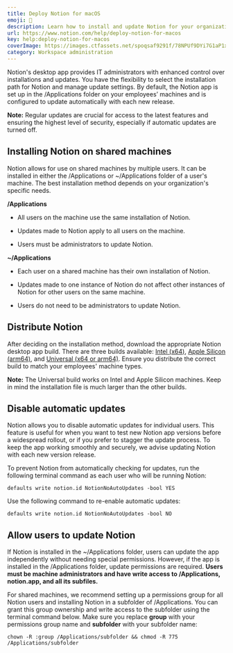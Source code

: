 ```yaml
---
title: Deploy Notion for macOS
emoji: 🚀
description: Learn how to install and update Notion for your organization 🚀
url: https://www.notion.com/help/deploy-notion-for-macos
key: help:deploy-notion-for-macos
coverImage: https://images.ctfassets.net/spoqsaf9291f/78NPUf9DYi7G1aP1xmImLW/0be494b48237767fb058cb3d34e9d06c/deploy-notion-for-macos.png
category: Workspace administration
---
```


Notion's desktop app provides IT administrators with enhanced control over installations and updates. You have the flexibility to select the installation path for Notion and manage update settings. By default, the Notion app is set up in the /Applications folder on your employees’ machines and is configured to update automatically with each new release.

**Note:** Regular updates are crucial for access to the latest features and ensuring the highest level of security, especially if automatic updates are turned off.

## Installing Notion on shared machines

Notion allows for use on shared machines by multiple users. It can be installed in either the /Applications or \~/Applications folder of a user's machine. The best installation method depends on your organization's specific needs.

**/Applications**

* All users on the machine use the same installation of Notion.

* Updates made to Notion apply to all users on the machine.

* Users must be administrators to update Notion.

**\~/Applications**

* Each user on a shared machine has their own installation of Notion.

* Updates made to one instance of Notion do not affect other instances of Notion for other users on the same machine.

* Users do not need to be administrators to update Notion.

## Distribute Notion

After deciding on the installation method, download the appropriate Notion desktop app build. There are three builds available: [Intel (x64)](https://www.notion.com/desktop/mac-intel/download), [Apple Silicon (arm64)](https://www.notion.com/desktop/mac-apple-silicon/download), and [Universal (x64 or arm64)](https://www.notion.com/desktop/mac-universal/download). Ensure you distribute the correct build to match your employees' machine types.

**Note:** The Universal build works on Intel and Apple Silicon machines. Keep in mind the installation file is much larger than the other builds.

## Disable automatic updates

Notion allows you to disable automatic updates for individual users. This feature is useful for when you want to test new Notion app versions before a widespread rollout, or if you prefer to stagger the update process. To keep the app working smoothly and securely, we advise updating Notion with each new version release.

To prevent Notion from automatically checking for updates, run the following terminal command as each user who will be running Notion:

`defaults write notion.id NotionNoAutoUpdates -bool YES`

Use the following command to re-enable automatic updates:

`defaults write notion.id NotionNoAutoUpdates -bool NO`

## Allow users to update Notion

If Notion is installed in the \~/Applications folder, users can update the app independently without needing special permissions. However, if the app is installed in the /Applications folder, update permissions are required. **Users must be machine administrators and have write access to /Applications, notion.app, and all its subfiles.**

For shared machines, we recommend setting up a permissions group for all Notion users and installing Notion in a subfolder of /Applications. You can grant this group ownership and write access to the subfolder using the terminal command below. Make sure you replace **group** with your permissions group name and **subfolder** with your subfolder name:

`chown -R :group /Applications/subfolder && chmod -R 775 /Applications/subfolder`
